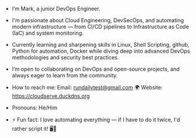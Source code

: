 - I’m Mark, a junior DevOps Engineer.

- I'm passionate about Cloud Engineering, DevSecOps, and automating modern infrastructure — from CI/CD pipelines to Infrastructure as Code (IaC) and system monitoring.

- Currently learning and sharpening skills in Linux, Shell Scripting, github, Python for automation, Docker while diving deep into advanced DevOps methodologies and security best practices.

-  I’m open to collaborating on DevOps and open-source projects, and always eager to learn from the community. 

-  How to reach me:
Email: rundailytest@gmail.com
🌍 Website: https://cloudserve.duckdns.org

- Pronouns: He/Him

- ⚡ Fun fact: I love automating everything — if I have to do it twice, I'd rather script it! 🖥️🚀

<!---
codest40/codest40 is a ✨ special ✨ repository because its `README.md` (this file) appears on your GitHub profile.
You can click the Preview link to take a look at your changes.
--->

